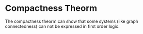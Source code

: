 # Compactness Theorm

The compactness theorm can show that some systems (like graph connectedness) can not be expressed in first order logic.

